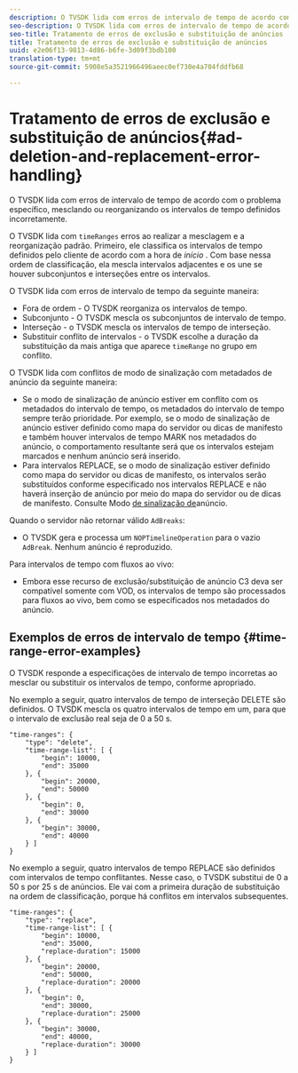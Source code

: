 ```yaml
---
description: O TVSDK lida com erros de intervalo de tempo de acordo com o problema específico, mesclando ou reorganizando os intervalos de tempo definidos incorretamente.
seo-description: O TVSDK lida com erros de intervalo de tempo de acordo com o problema específico, mesclando ou reorganizando os intervalos de tempo definidos incorretamente.
seo-title: Tratamento de erros de exclusão e substituição de anúncios
title: Tratamento de erros de exclusão e substituição de anúncios
uuid: e2e06f13-9813-4d86-b6fe-3d09f3bdb100
translation-type: tm+mt
source-git-commit: 5908e5a3521966496aeec0ef730e4a704fddfb68

---
```



# Tratamento de erros de exclusão e substituição de anúncios{#ad-deletion-and-replacement-error-handling}

O TVSDK lida com erros de intervalo de tempo de acordo com o problema específico, mesclando ou reorganizando os intervalos de tempo definidos incorretamente.

O TVSDK lida com `timeRanges` erros ao realizar a mesclagem e a reorganização padrão. Primeiro, ele classifica os intervalos de tempo definidos pelo cliente de acordo com a hora de *início* . Com base nessa ordem de classificação, ela mescla intervalos adjacentes e os une se houver subconjuntos e interseções entre os intervalos.

O TVSDK lida com erros de intervalo de tempo da seguinte maneira:

* Fora de ordem - O TVSDK reorganiza os intervalos de tempo.
* Subconjunto - O TVSDK mescla os subconjuntos de intervalo de tempo.
* Interseção - o TVSDK mescla os intervalos de tempo de interseção.
* Substituir conflito de intervalos - o TVSDK escolhe a duração da substituição da mais antiga que aparece `timeRange` no grupo em conflito.

O TVSDK lida com conflitos de modo de sinalização com metadados de anúncio da seguinte maneira:

* Se o modo de sinalização de anúncio estiver em conflito com os metadados do intervalo de tempo, os metadados do intervalo de tempo sempre terão prioridade. Por exemplo, se o modo de sinalização de anúncio estiver definido como mapa do servidor ou dicas de manifesto e também houver intervalos de tempo MARK nos metadados do anúncio, o comportamento resultante será que os intervalos estejam marcados e nenhum anúncio será inserido.
* Para intervalos REPLACE, se o modo de sinalização estiver definido como mapa do servidor ou dicas de manifesto, os intervalos serão substituídos conforme especificado nos intervalos REPLACE e não haverá inserção de anúncio por meio do mapa do servidor ou de dicas de manifesto. Consulte Modo [de sinalização de](../../../tvsdk-1.4-for-android/ad-insertion/ad-insertion-metadata/android-1.4-ad-signaling-mode.md)anúncio.

Quando o servidor não retornar válido `AdBreaks`:

* O TVSDK gera e processa um `NOPTimelineOperation` para o vazio `AdBreak`. Nenhum anúncio é reproduzido.

Para intervalos de tempo com fluxos ao vivo:

* Embora esse recurso de exclusão/substituição de anúncio C3 deva ser compatível somente com VOD, os intervalos de tempo são processados para fluxos ao vivo, bem como se especificados nos metadados do anúncio.

## Exemplos de erros de intervalo de tempo {#time-range-error-examples}

O TVSDK responde a especificações de intervalo de tempo incorretas ao mesclar ou substituir os intervalos de tempo, conforme apropriado.

No exemplo a seguir, quatro intervalos de tempo de interseção DELETE são definidos. O TVSDK mescla os quatro intervalos de tempo em um, para que o intervalo de exclusão real seja de 0 a 50 s.

```
"time-ranges": {
    "type": "delete",
    "time-range-list": [ {
        "begin": 10000,
        "end": 35000
    }, {
        "begin": 20000,
        "end": 50000
    }, {
        "begin": 0,
        "end": 30000
    }, {
        "begin": 30000,
        "end": 40000
    } ]
}
```

No exemplo a seguir, quatro intervalos de tempo REPLACE são definidos com intervalos de tempo conflitantes. Nesse caso, o TVSDK substitui de 0 a 50 s por 25 s de anúncios. Ele vai com a primeira duração de substituição na ordem de classificação, porque há conflitos em intervalos subsequentes.

```
"time-ranges": {
    "type": "replace",
    "time-range-list": [ {
        "begin": 10000,
        "end": 35000,
        "replace-duration": 15000
    }, {
        "begin": 20000,
        "end": 50000,
        "replace-duration": 20000
    }, {
        "begin": 0,
        "end": 30000,
        "replace-duration": 25000
    }, {
        "begin": 30000,
        "end": 40000,
        "replace-duration": 30000
    } ]
}
```

